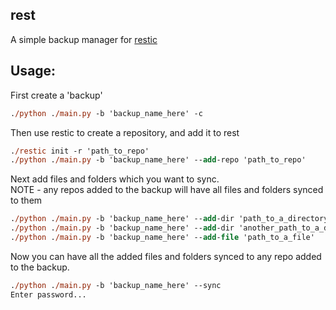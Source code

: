 ## rest
A simple backup manager for [restic](https://github.com/restic/restic)

## Usage:

First create a 'backup' 
```ps
./python ./main.py -b 'backup_name_here' -c 
```

Then use restic to create a repository, and add it to rest
```ps
./restic init -r 'path_to_repo'
./python ./main.py -b 'backup_name_here' --add-repo 'path_to_repo'
```

Next add files and folders which you want to sync. <br>
NOTE - any repos added to the backup will have all files and folders synced to them
```ps
./python ./main.py -b 'backup_name_here' --add-dir 'path_to_a_directory'
./python ./main.py -b 'backup_name_here' --add-dir 'another_path_to_a_directory'
./python ./main.py -b 'backup_name_here' --add-file 'path_to_a_file'
```
Now you can have all the added files and folders synced to any repo added to the backup. <br>
```ps
./python ./main.py -b 'backup_name_here' --sync
Enter password...
```
